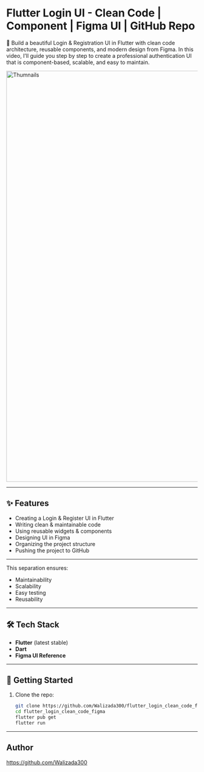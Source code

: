 # Flutter Login UI - Clean Code | Component | Figma UI | GitHub Repo

🚀 Build a beautiful Login & Registration UI in Flutter with clean code architecture, reusable components, and modern design from Figma. In this video, I’ll guide you step by step to create a professional authentication UI that is component-based, scalable, and easy to maintain.

<img width="1920" height="1080" alt="Thumnails" src="https://github.com/user-attachments/assets/d6689890-ddff-4017-8dd2-56e02009b81a" />


---

## ✨ Features
- Creating a Login & Register UI in Flutter
- Writing clean & maintainable code
- Using reusable widgets & components
- Designing UI in Figma
- Organizing the project structure
- Pushing the project to GitHub

---

This separation ensures:
- Maintainability  
- Scalability  
- Easy testing  
- Reusability

---

## 🛠️ Tech Stack
- **Flutter** (latest stable)  
- **Dart**  
- **Figma UI Reference**

---

## 🚀 Getting Started
1. Clone the repo:
   ```bash
   git clone https://github.com/Walizada300/flutter_login_clean_code_figma.git
   cd flutter_login_clean_code_figma
   flutter pub get
   flutter run
   ```

---

## Author
https://github.com/Walizada300
